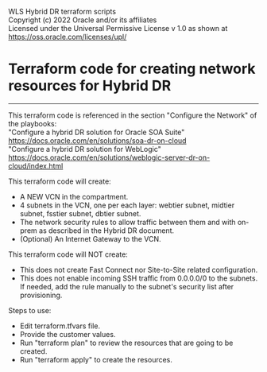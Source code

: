 WLS Hybrid DR terraform scripts  
Copyright (c) 2022 Oracle and/or its affiliates  
Licensed under the Universal Permissive License v 1.0 as shown at https://oss.oracle.com/licenses/upl/  

# Terraform code for creating network resources for Hybrid DR
-----------------------------------------------------------------
This terraform code is referenced in the section "Configure the Network" of the playbooks:  
"Configure a hybrid DR solution for Oracle SOA Suite" https://docs.oracle.com/en/solutions/soa-dr-on-cloud  
"Configure a hybrid DR solution for WebLogic" https://docs.oracle.com/en/solutions/weblogic-server-dr-on-cloud/index.html    

This terraform code will create: 
- A NEW VCN in the compartment. 
- 4 subnets in the VCN, one per each layer: webtier subnet, midtier subnet, fsstier subnet, dbtier subnet. 
- The network security rules to allow traffic between them and with on-prem as described in the Hybrid DR document. 
- (Optional) An Internet Gateway to the VCN. 
 
This terraform code will NOT create: 
- This does not create Fast Connect nor Site-to-Site related configuration. 
- This does not enable incoming SSH traffic from 0.0.0.0/0 to the subnets. If needed, add the rule manually to the subnet's security list after provisioning. 
 
 
Steps to use: 
- Edit terraform.tfvars file. 
- Provide the customer values. 
- Run "terraform plan" to review the resources that are going to be created. 
- Run "terraform apply" to create the resources.


